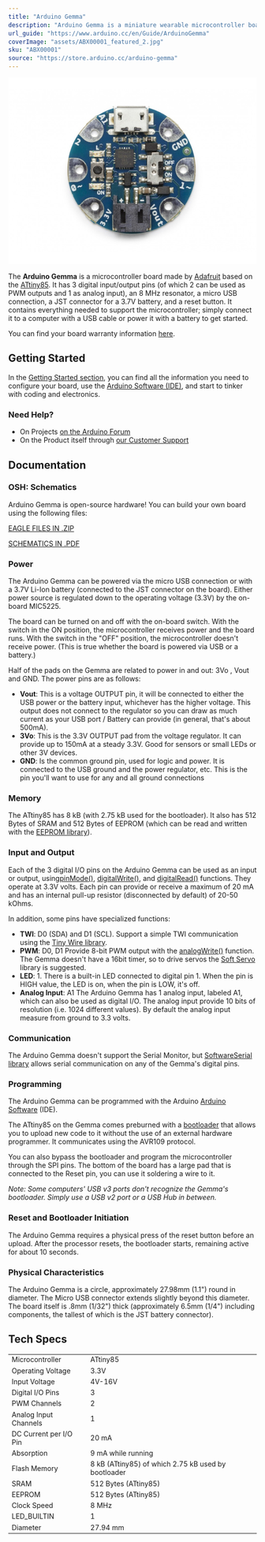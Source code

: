 ```yaml
---
title: "Arduino Gemma"
description: "Arduino Gemma is a miniature wearable microcontroller board based on the ATtiny85"
url_guide: "https://www.arduino.cc/en/Guide/ArduinoGemma"
coverImage: "assets/ABX00001_featured_2.jpg"
sku: "ABX00001"
source: "https://store.arduino.cc/arduino-gemma"
---
```


![The Arduino Gemma board](assets/abx00001_front.jpg)

The **Arduino Gemma** is a microcontroller board made by [Adafruit](https://www.adafruit.com/) based on the [ATtiny85](http://www.atmel.com/assets/atmel-2586-avr-8-bit-microcontroller-attiny25-attiny45-attiny85_datasheet.pdf). It has 3 digital input/output pins (of which 2 can be used as PWM outputs and 1 as analog input), an 8 MHz resonator, a micro USB connection, a JST connector for a 3.7V battery, and a reset button. It contains everything needed to support the microcontroller; simply connect it to a computer with a USB cable or power it with a battery to get started.

You can find your board warranty information [here](https://www.arduino.cc/en/Main/warranty).

## Getting Started

In the [Getting Started section](https://www.arduino.cc/en/Guide/ArduinoGemma), you can find all the information you need to configure your board, use the [Arduino Software (IDE)](https://www.arduino.cc/en/Main/Software), and start to tinker with coding and electronics.

### Need Help?

* On Projects [on the Arduino Forum](https://forum.arduino.cc/index.php?board=13.0)
* On the Product itself through [our Customer Support](https://support.arduino.cc/hc)

## Documentation

### OSH: Schematics

Arduino Gemma is open-source hardware! You can build your own board using the following files:

[EAGLE FILES IN .ZIP](https://www.arduino.cc/en/uploads/Main/arduino-gemma-reference-design.zip) 

[SCHEMATICS IN .PDF](https://www.arduino.cc/en/uploads/Main/arduino-gemma-schematic.pdf)

### Power

The Arduino Gemma can be powered via the micro USB connection or with a 3.7V Li-Ion battery (connected to the JST connector on the board). Either power source is regulated down to the operating voltage (3.3V) by the on-board MIC5225.

The board can be turned on and off with the on-board switch. With the switch in the ON position, the microcontroller receives power and the board runs. With the switch in the "OFF" position, the microcontroller doesn't receive power. (This is true whether the board is powered via USB or a battery.)

Half of the pads on the Gemma are related to power in and out: 3Vo , Vout and GND. The power pins are as follows:

* **Vout**: This is a voltage OUTPUT pin, it will be connected to either the USB power or the battery input, whichever has the higher voltage. This output does not connect to the regulator so you can draw as much current as your USB port / Battery can provide (in general, that's about 500mA).
* **3Vo**: This is the 3.3V OUTPUT pad from the voltage regulator. It can provide up to 150mA at a steady 3.3V. Good for sensors or small LEDs or other 3V devices.
* **GND**: Is the common ground pin, used for logic and power. It is connected to the USB ground and the power regulator, etc. This is the pin you'll want to use for any and all ground connections

### Memory

The ATtiny85 has 8 kB (with 2.75 kB used for the bootloader). It also has 512 Bytes of SRAM and 512 Bytes of EEPROM (which can be read and written with the [EEPROM library](https://www.arduino.cc/en/Reference/EEPROM)).

### Input and Output

Each of the 3 digital I/O pins on the Arduino Gemma can be used as an input or output, using[pinMode()](https://www.arduino.cc/en/Reference/PinMode), [digitalWrite()](https://www.arduino.cc/en/Reference/DigitalWrite), and [digitalRead()](https://www.arduino.cc/en/Reference/DigitalRead) functions. They operate at 3.3V volts. Each pin can provide or receive a maximum of 20 mA and has an internal pull-up resistor (disconnected by default) of 20-50 kOhms.

In addition, some pins have specialized functions:

* **TWI**: D0 (SDA) and D1 (SCL). Support a simple TWI communication using the [Tiny Wire library](https://github.com/adafruit/TinyWireM).
* **PWM**: D0, D1 Provide 8-bit PWM output with the [analogWrite()](https://www.arduino.cc/en/Reference/AnalogWrite) function. The Gemma doesn't have a 16bit timer, so to drive servos the [Soft Servo](https://github.com/adafruit/Adafruit_SoftServo) library is suggested.
* **LED**: 1\. There is a built-in LED connected to digital pin 1\. When the pin is HIGH value, the LED is on, when the pin is LOW, it's off.
* **Analog Input**: A1 The Arduino Gemma has 1 analog input, labeled A1, which can also be used as digital I/O. The analog input provide 10 bits of resolution (i.e. 1024 different values). By default the analog input measure from ground to 3.3 volts.

### Communication

The Arduino Gemma doesn't support the Serial Monitor, but [SoftwareSerial library](https://www.arduino.cc/en/Reference/SoftwareSerial) allows serial communication on any of the Gemma's digital pins.

### Programming

The Arduino Gemma can be programmed with the Arduino [Arduino Software](https://www.arduino.cc/en/Main/Software) (IDE).

The ATtiny85 on the Gemma comes preburned with a [bootloader](https://www.arduino.cc/en/Hacking/Bootloader?from=Tutorial.Bootloader) that allows you to upload new code to it without the use of an external hardware programmer. It communicates using the AVR109 protocol.

You can also bypass the bootloader and program the microcontroller through the SPI pins. The bottom of the board has a large pad that is connected to the Reset pin, you can use it soldering a wire to it.  
  
*Note: Some computers' USB v3 ports don't recognize the Gemma's bootloader. Simply use a USB v2 port or a USB Hub in between.*

### Reset and Bootloader Initiation

The Arduino Gemma requires a physical press of the reset button before an upload. After the processor resets, the bootloader starts, remaining active for about 10 seconds.

### Physical Characteristics

The Arduino Gemma is a circle, approximately 27.98mm (1.1") round in diameter. The Micro USB connector extends slightly beyond this diameter. The board itself is .8mm (1/32") thick (approximately 6.5mm (1/4") including components, the tallest of which is the JST battery connector).

## Tech Specs

|                        |                                                     |
| ---------------------- | --------------------------------------------------- |
| Microcontroller        | ATtiny85                                            |
| Operating Voltage      | 3.3V                                                |
| Input Voltage          | 4V-16V                                              |
| Digital I/O Pins       | 3                                                   |
| PWM Channels           | 2                                                   |
| Analog Input Channels  | 1                                                   |
| DC Current per I/O Pin | 20 mA                                               |
| Absorption             | 9 mA while running                                  |
| Flash Memory           | 8 kB (ATtiny85) of which 2.75 kB used by bootloader |
| SRAM                   | 512 Bytes (ATtiny85)                                |
| EEPROM                 | 512 Bytes (ATtiny85)                                |
| Clock Speed            | 8 MHz                                               |
| LED_BUILTIN            | 1                                                   |
| Diameter               | 27.94 mm                                            |